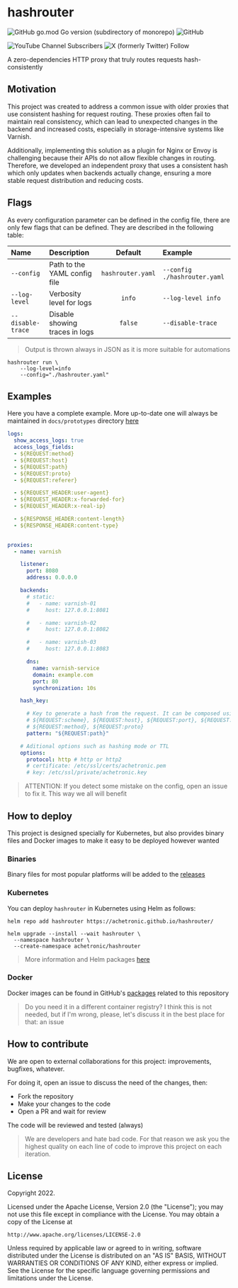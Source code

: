 # hashrouter

![GitHub go.mod Go version (subdirectory of monorepo)](https://img.shields.io/github/go-mod/go-version/achetronic/hashrouter)
![GitHub](https://img.shields.io/github/license/achetronic/hashrouter)

![YouTube Channel Subscribers](https://img.shields.io/youtube/channel/subscribers/UCeSb3yfsPNNVr13YsYNvCAw?label=achetronic&link=http%3A%2F%2Fyoutube.com%2Fachetronic)
![X (formerly Twitter) Follow](https://img.shields.io/twitter/follow/achetronic?style=flat&logo=twitter&link=https%3A%2F%2Ftwitter.com%2Fachetronic)

A zero-dependencies HTTP proxy that truly routes requests hash-consistently

## Motivation

This project was created to address a common issue with older proxies that use consistent hashing for request routing. These proxies often fail to maintain real consistency, which can lead to unexpected changes in the backend and increased costs, especially in storage-intensive systems like Varnish.

Additionally, implementing this solution as a plugin for Nginx or Envoy is challenging because their APIs do not allow flexible changes in routing. Therefore, we developed an independent proxy that uses a consistent hash which only updates when backends actually change, ensuring a more stable request distribution and reducing costs.

## Flags

As every configuration parameter can be defined in the config file, there are only few flags that can be defined.
They are described in the following table:

| Name              | Description                    |      Default      | Example                      |
|:------------------|:-------------------------------|:-----------------:|:-----------------------------|
| `--config`        | Path to the YAML config file   | `hashrouter.yaml` | `--config ./hashrouter.yaml` |
| `--log-level`     | Verbosity level for logs       |      `info`       | `--log-level info`           |
| `--disable-trace` | Disable showing traces in logs |      `false`      | `--disable-trace`            |

> Output is thrown always in JSON as it is more suitable for automations

```console
hashrouter run \
    --log-level=info
    --config="./hashrouter.yaml"
```

## Examples

Here you have a complete example. More up-to-date one will always be maintained in 
`docs/prototypes` directory [here](./docs/prototypes)


```yaml
logs:
  show_access_logs: true
  access_logs_fields:
  - ${REQUEST:method}
  - ${REQUEST:host}
  - ${REQUEST:path}
  - ${REQUEST:proto}
  - ${REQUEST:referer}

  - ${REQUEST_HEADER:user-agent}
  - ${REQUEST_HEADER:x-forwarded-for}
  - ${REQUEST_HEADER:x-real-ip}

  - ${RESPONSE_HEADER:content-length}
  - ${RESPONSE_HEADER:content-type}
  

proxies:
  - name: varnish

    listener:
      port: 8080
      address: 0.0.0.0

    backends:
      # static:
      #   - name: varnish-01
      #     host: 127.0.0.1:8081

      #   - name: varnish-02
      #     host: 127.0.0.1:8082

      #   - name: varnish-03
      #     host: 127.0.0.1:8083

      dns:
        name: varnish-service
        domain: example.com
        port: 80
        synchronization: 10s

    hash_key:

      # Key to generate a hash from the request. It can be composed using any of the following:
      # ${REQUEST:scheme}, ${REQUEST:host}, ${REQUEST:port}, ${REQUEST:path}, ${REQUEST:query}
      # ${REQUEST:method}, ${REQUEST:proto}
      pattern: "${REQUEST:path}"

    # Aditional options such as hashing mode or TTL
    options:
      protocol: http # http or http2
      # certificate: /etc/ssl/certs/achetronic.pem
      # key: /etc/ssl/private/achetronic.key

```

> ATTENTION:
> If you detect some mistake on the config, open an issue to fix it. This way we all will benefit

## How to deploy

This project is designed specially for Kubernetes, but also provides binary files 
and Docker images to make it easy to be deployed however wanted

### Binaries

Binary files for most popular platforms will be added to the [releases](https://github.com/achetronic/hashrouter/releases)

### Kubernetes

You can deploy `hashrouter` in Kubernetes using Helm as follows:

```console
helm repo add hashrouter https://achetronic.github.io/hashrouter/

helm upgrade --install --wait hashrouter \
  --namespace hashrouter \
  --create-namespace achetronic/hashrouter
```

> More information and Helm packages [here](https://achetronic.github.io/hashrouter/)


### Docker

Docker images can be found in GitHub's [packages](https://github.com/achetronic/hashrouter/pkgs/container/hashrouter) 
related to this repository

> Do you need it in a different container registry? I think this is not needed, but if I'm wrong, please, let's discuss 
> it in the best place for that: an issue

## How to contribute

We are open to external collaborations for this project: improvements, bugfixes, whatever.

For doing it, open an issue to discuss the need of the changes, then:

- Fork the repository
- Make your changes to the code
- Open a PR and wait for review

The code will be reviewed and tested (always)

> We are developers and hate bad code. For that reason we ask you the highest quality
> on each line of code to improve this project on each iteration.

## License

Copyright 2022.

Licensed under the Apache License, Version 2.0 (the "License");
you may not use this file except in compliance with the License.
You may obtain a copy of the License at

    http://www.apache.org/licenses/LICENSE-2.0

Unless required by applicable law or agreed to in writing, software
distributed under the License is distributed on an "AS IS" BASIS,
WITHOUT WARRANTIES OR CONDITIONS OF ANY KIND, either express or implied.
See the License for the specific language governing permissions and
limitations under the License.
